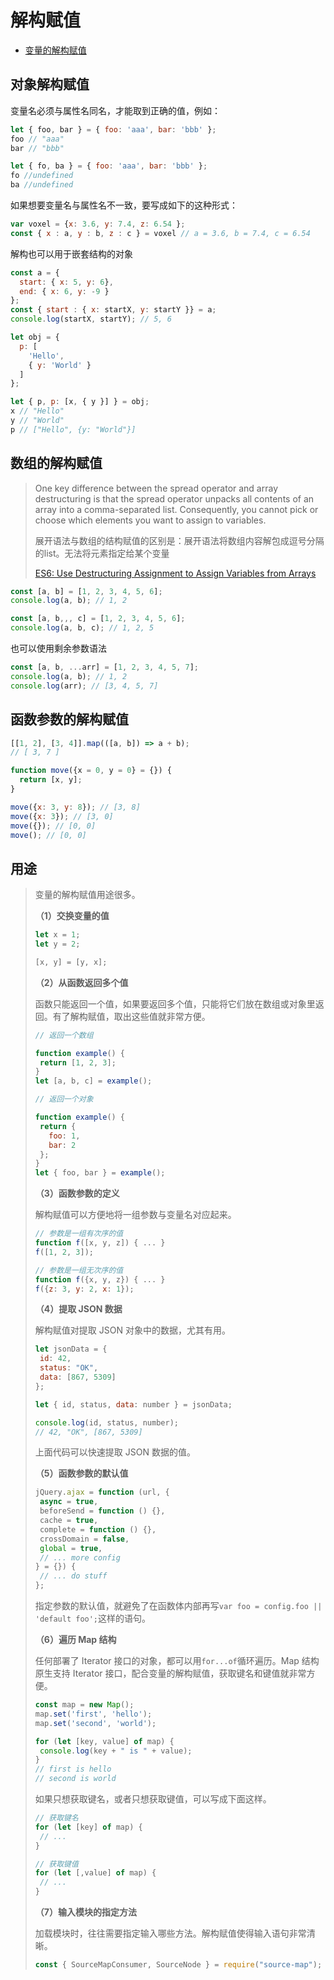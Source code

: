 # 解构赋值

+ [变量的解构赋值](<http://es6.ruanyifeng.com/#docs/destructuring#%E5%AF%B9%E8%B1%A1%E7%9A%84%E8%A7%A3%E6%9E%84%E8%B5%8B%E5%80%BC>)

## 对象解构赋值

变量名必须与属性名同名，才能取到正确的值，例如：

```javascript
let { foo, bar } = { foo: 'aaa', bar: 'bbb' };
foo // "aaa"
bar // "bbb"

let { fo, ba } = { foo: 'aaa', bar: 'bbb' };
fo //undefined
ba //undefined
```

如果想要变量名与属性名不一致，要写成如下的这种形式：

```javascript
var voxel = {x: 3.6, y: 7.4, z: 6.54 };
const { x : a, y : b, z : c } = voxel // a = 3.6, b = 7.4, c = 6.54
```

解构也可以用于嵌套结构的对象

```javascript
const a = {
  start: { x: 5, y: 6},
  end: { x: 6, y: -9 }
};
const { start : { x: startX, y: startY }} = a;
console.log(startX, startY); // 5, 6

let obj = {
  p: [
    'Hello',
    { y: 'World' }
  ]
};

let { p, p: [x, { y }] } = obj;
x // "Hello"
y // "World"
p // ["Hello", {y: "World"}]
```



## 数组的解构赋值

> One key difference between the spread operator and array destructuring is that the spread operator unpacks all contents of an array into a comma-separated list. Consequently, you cannot pick or choose which elements you want to assign to variables.
>
> 展开语法与数组的结构赋值的区别是：展开语法将数组内容解包成逗号分隔的list。无法将元素指定给某个变量
>
> [ES6: Use Destructuring Assignment to Assign Variables from Arrays](<https://learn.freecodecamp.org/javascript-algorithms-and-data-structures/es6/use-destructuring-assignment-to-assign-variables-from-arrays/>)

```javascript
const [a, b] = [1, 2, 3, 4, 5, 6];
console.log(a, b); // 1, 2

const [a, b,,, c] = [1, 2, 3, 4, 5, 6];
console.log(a, b, c); // 1, 2, 5
```

也可以使用剩余参数语法

```javascript
const [a, b, ...arr] = [1, 2, 3, 4, 5, 7];
console.log(a, b); // 1, 2
console.log(arr); // [3, 4, 5, 7]
```



## 函数参数的解构赋值

```javascript
[[1, 2], [3, 4]].map(([a, b]) => a + b);
// [ 3, 7 ]

function move({x = 0, y = 0} = {}) {
  return [x, y];
}

move({x: 3, y: 8}); // [3, 8]
move({x: 3}); // [3, 0]
move({}); // [0, 0]
move(); // [0, 0]
```



## 用途

>变量的解构赋值用途很多。
>
>**（1）交换变量的值**
>
>```javascript
>let x = 1;
>let y = 2;
>
>[x, y] = [y, x];
>```
>
>**（2）从函数返回多个值**
>
>函数只能返回一个值，如果要返回多个值，只能将它们放在数组或对象里返回。有了解构赋值，取出这些值就非常方便。
>
>```javascript
>// 返回一个数组
>
>function example() {
>  return [1, 2, 3];
>}
>let [a, b, c] = example();
>
>// 返回一个对象
>
>function example() {
>  return {
>    foo: 1,
>    bar: 2
>  };
>}
>let { foo, bar } = example();
>```
>
>**（3）函数参数的定义**
>
>解构赋值可以方便地将一组参数与变量名对应起来。
>
>```javascript
>// 参数是一组有次序的值
>function f([x, y, z]) { ... }
>f([1, 2, 3]);
>
>// 参数是一组无次序的值
>function f({x, y, z}) { ... }
>f({z: 3, y: 2, x: 1});
>```
>
>**（4）提取 JSON 数据**
>
>解构赋值对提取 JSON 对象中的数据，尤其有用。
>
>```javascript
>let jsonData = {
>  id: 42,
>  status: "OK",
>  data: [867, 5309]
>};
>
>let { id, status, data: number } = jsonData;
>
>console.log(id, status, number);
>// 42, "OK", [867, 5309]
>```
>
>上面代码可以快速提取 JSON 数据的值。
>
>**（5）函数参数的默认值**
>
>```javascript
>jQuery.ajax = function (url, {
>  async = true,
>  beforeSend = function () {},
>  cache = true,
>  complete = function () {},
>  crossDomain = false,
>  global = true,
>  // ... more config
>} = {}) {
>  // ... do stuff
>};
>```
>
>指定参数的默认值，就避免了在函数体内部再写`var foo = config.foo || 'default foo';`这样的语句。
>
>**（6）遍历 Map 结构**
>
>任何部署了 Iterator 接口的对象，都可以用`for...of`循环遍历。Map 结构原生支持 Iterator 接口，配合变量的解构赋值，获取键名和键值就非常方便。
>
>```javascript
>const map = new Map();
>map.set('first', 'hello');
>map.set('second', 'world');
>
>for (let [key, value] of map) {
>  console.log(key + " is " + value);
>}
>// first is hello
>// second is world
>```
>
>如果只想获取键名，或者只想获取键值，可以写成下面这样。
>
>```javascript
>// 获取键名
>for (let [key] of map) {
>  // ...
>}
>
>// 获取键值
>for (let [,value] of map) {
>  // ...
>}
>```
>
>**（7）输入模块的指定方法**
>
>加载模块时，往往需要指定输入哪些方法。解构赋值使得输入语句非常清晰。
>
>```javascript
>const { SourceMapConsumer, SourceNode } = require("source-map");
>```
>
>